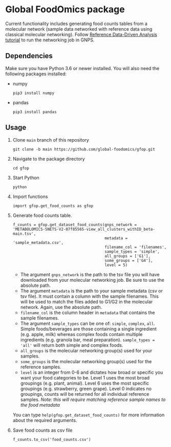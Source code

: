 # Global FoodOmics package

Current functionality includes generating food counts tables from a molecular network (sample data networked with reference data using classical molecular networking). Follow [Reference Data-Driven Analysis tutorial](https://ccms-ucsd.github.io/GNPSDocumentation/tutorials/rdd/) to run the networking job in GNPS.

## Dependencies
Make sure you have Python 3.6 or newer installed. You will also need the following packages installed:   
* numpy   
    ```
    pip3 install numpy
    ```
* pandas   
    ```
    pip3 install pandas
    ```

## Usage
1. Clone `main` branch of this repository

    ```
    git clone -b main https://github.com/global-foodomics/gfop.git
    ```

2. Navigate to the package directory

    ```
    cd gfop
    ```

3. Start Python

    ```
    python
    ```

4. Import functions

    ```
    import gfop.get_food_counts as gfop
    ```

5. Generate food counts table.   

    ```
    f_counts = gfop.get_dataset_food_counts(gnps_network = 'METABOLOMICS-SNETS-V2-07f85565-view_all_clusters_withID_beta-main.tsv',
                                            metadata = 'sample_metadata.csv',
                                            filename_col = 'filenames',
                                            sample_types = 'simple',
                                            all_groups = ['G1'],
                                            some_groups = ['G4'],
                                            level = 5)
    ```
    * The argument `gnps_network` is the path to the tsv file you will have downloaded from your molecular networking job. Be sure to use the absolute path.   
    * The argument `metadata` is the path to your sample metadata (csv or tsv file). It must contain a column with the sample filenames. This will be used to match the files added to G1/G2 in the molecular network. Again, use the absolute path.
    * `filename_col` is the column header in `metadata` that contains the sample filenames.
    * The argument `sample_types` can be one of: `simple`, `complex`, `all`. Simple foods/beverages are those containing a single ingredient (e.g. apple, milk) whereas complex foods contain multiple ingredients (e.g. granola bar, meal preparation). `sample_types = 'all'` will return both simple and complex foods.
    * `all_groups` is the molecular networking group(s) used for your samples.
    * `some_groups` is the molecular networking group(s) used for the reference samples.
    * `level` is an integer from 0-6 and dictates how broad or specific you want your food categories to be. Level 1 uses the most broad groupings (e.g. plant, animal). Level 6 uses the most specific groupings (e.g. strawberry, green grape). Level 0 indicates no groupings, counts will be returned for all individual reference samples. *Note: this will require matching reference sample names to the food metadata*   
   
    You can type `help(gfop.get_dataset_food_counts)` for more information about the required arguments.
6. Save food counts as csv file   

    ```
    f_counts.to_csv('food_counts.csv')
    ```
